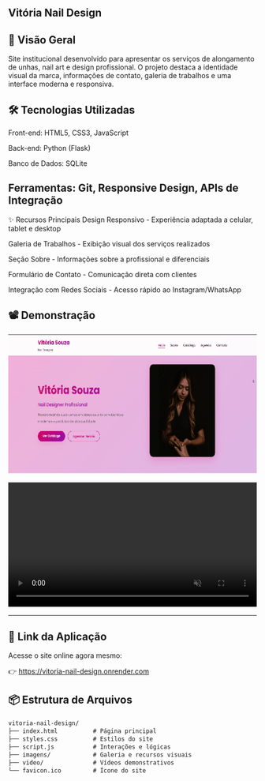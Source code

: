 Vitória Nail Design
-----------

📌 Visão Geral
---------
Site institucional desenvolvido para apresentar os serviços de alongamento de unhas, nail art e design profissional. O projeto destaca a identidade visual da marca, informações de contato, galeria de trabalhos e uma interface moderna e responsiva.

🛠 Tecnologias Utilizadas
------
Front-end: HTML5, CSS3, JavaScript

Back-end: Python (Flask)

Banco de Dados: SQLite

Ferramentas: Git, Responsive Design, APIs de Integração
------
✨ Recursos Principais
Design Responsivo - Experiência adaptada a celular, tablet e desktop

Galeria de Trabalhos - Exibição visual dos serviços realizados

Seção Sobre - Informações sobre a profissional e diferenciais

Formulário de Contato - Comunicação direta com clientes

Integração com Redes Sociais - Acesso rápido ao Instagram/WhatsApp

## 📽 Demonstração
<p align="center">
  <img src="video/vitoria-nail.gif" alt="Demonstração do Vitória Nail Design" width="700"/>
</p>


<p align="center">
  <video src="video/vitoria-nail.mp4" autoplay muted playsinline width="100%">
    Seu navegador não suporta a tag de vídeo HTML5.
  </video>
</p>


---

## 🔗 Link da Aplicação

Acesse o site online agora mesmo:

👉 https://vitoria-nail-design.onrender.com

📦 Estrutura de Arquivos
--------
```text
vitoria-nail-design/
├── index.html          # Página principal
├── styles.css          # Estilos do site
├── script.js           # Interações e lógicas
├── imagens/            # Galeria e recursos visuais
├── video/              # Vídeos demonstrativos
└── favicon.ico         # Ícone do site
